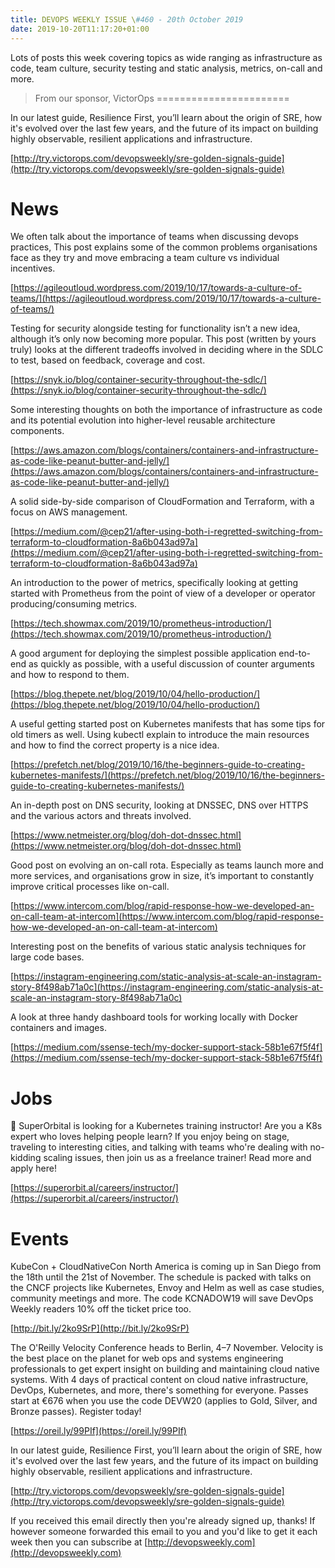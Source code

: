 ```yaml
---
title: DEVOPS WEEKLY ISSUE \#460 - 20th October 2019 
date: 2019-10-20T11:17:20+01:00
---
```


Lots of posts this week covering topics as wide ranging as infrastructure as code, team culture, security testing and static analysis, metrics, on-call and more.


>From our sponsor, VictorOps
=======================

In our latest guide, Resilience First, you’ll learn about the origin of SRE, how it's evolved over the last few years, and the future of its impact on building highly observable, resilient applications and infrastructure.

[http://try.victorops.com/devopsweekly/sre-golden-signals-guide](http://try.victorops.com/devopsweekly/sre-golden-signals-guide)


News
====

We often talk about the importance of teams when discussing devops practices, This post explains some of the common problems organisations face as they try and move embracing a team culture vs individual incentives.

[https://agileoutloud.wordpress.com/2019/10/17/towards-a-culture-of-teams/](https://agileoutloud.wordpress.com/2019/10/17/towards-a-culture-of-teams/)


Testing for security alongside testing for functionality isn’t a new idea, although it’s only now becoming more popular. This post (written by yours truly) looks at the different tradeoffs involved in deciding where in the SDLC to test, based on feedback, coverage and cost.

[https://snyk.io/blog/container-security-throughout-the-sdlc/](https://snyk.io/blog/container-security-throughout-the-sdlc/)


Some interesting thoughts on both the importance of infrastructure as code and its potential evolution into higher-level reusable architecture components.

[https://aws.amazon.com/blogs/containers/containers-and-infrastructure-as-code-like-peanut-butter-and-jelly/](https://aws.amazon.com/blogs/containers/containers-and-infrastructure-as-code-like-peanut-butter-and-jelly/)


A solid side-by-side comparison of CloudFormation and Terraform, with a focus on AWS management.

[https://medium.com/@cep21/after-using-both-i-regretted-switching-from-terraform-to-cloudformation-8a6b043ad97a](https://medium.com/@cep21/after-using-both-i-regretted-switching-from-terraform-to-cloudformation-8a6b043ad97a)


An introduction to the power of metrics, specifically looking at getting started with Prometheus from the point of view of a developer or operator producing/consuming metrics.

[https://tech.showmax.com/2019/10/prometheus-introduction/](https://tech.showmax.com/2019/10/prometheus-introduction/)


A good argument for deploying the simplest possible application end-to-end as quickly as possible, with a useful discussion of counter arguments and how to respond to them.

[https://blog.thepete.net/blog/2019/10/04/hello-production/](https://blog.thepete.net/blog/2019/10/04/hello-production/)


A useful getting started post on Kubernetes manifests that has some tips for old timers as well. Using kubectl explain to introduce the main resources and how to find the correct property is a nice idea.

[https://prefetch.net/blog/2019/10/16/the-beginners-guide-to-creating-kubernetes-manifests/](https://prefetch.net/blog/2019/10/16/the-beginners-guide-to-creating-kubernetes-manifests/)


An in-depth post on DNS security, looking at DNSSEC, DNS over HTTPS and the various actors and threats involved.

[https://www.netmeister.org/blog/doh-dot-dnssec.html](https://www.netmeister.org/blog/doh-dot-dnssec.html)


Good post on evolving an on-call rota. Especially as teams launch more and more services, and organisations grow in size, it’s important to constantly improve critical processes like on-call.

[https://www.intercom.com/blog/rapid-response-how-we-developed-an-on-call-team-at-intercom](https://www.intercom.com/blog/rapid-response-how-we-developed-an-on-call-team-at-intercom)


Interesting post on the benefits of various static analysis techniques for large code bases.

[https://instagram-engineering.com/static-analysis-at-scale-an-instagram-story-8f498ab71a0c](https://instagram-engineering.com/static-analysis-at-scale-an-instagram-story-8f498ab71a0c)


A look at three handy dashboard tools for working locally with Docker containers and images.

[https://medium.com/ssense-tech/my-docker-support-stack-58b1e67f5f4f](https://medium.com/ssense-tech/my-docker-support-stack-58b1e67f5f4f)

Jobs
====

:rocket: SuperOrbital is looking for a Kubernetes training instructor!
Are you a K8s expert who loves helping people learn? If you enjoy being on stage, traveling to interesting cities, and talking with teams who're dealing with no-kidding scaling issues, then join us as a freelance trainer! Read more and apply here!

[https://superorbit.al/careers/instructor/](https://superorbit.al/careers/instructor/)


Events
======

KubeCon + CloudNativeCon North America is coming up in San Diego from the 18th until the 21st of November. The schedule is packed with talks on the CNCF projects like Kubernetes, Envoy and Helm as well as case studies, community meetings and more. The code KCNADOW19 will save DevOps Weekly readers 10% off the ticket price too.

[http://bit.ly/2ko9SrP](http://bit.ly/2ko9SrP)


The O'Reilly Velocity Conference heads to Berlin, 4–7 November. Velocity is the best place on the planet for web ops and systems engineering professionals to get expert insight on building and maintaining cloud native systems. With 4 days of practical content on cloud native infrastructure, DevOps, Kubernetes, and more, there's something for everyone. Passes start at €676 when you use the code DEVW20 (applies to Gold, Silver, and Bronze passes). Register today!

[https://oreil.ly/99PIf](https://oreil.ly/99PIf)



In our latest guide, Resilience First, you’ll learn about the origin of SRE, how it's evolved over the last few years, and the future of its impact on building highly observable, resilient applications and infrastructure.

[http://try.victorops.com/devopsweekly/sre-golden-signals-guide](http://try.victorops.com/devopsweekly/sre-golden-signals-guide)


If you received this email directly then you're already signed up, thanks! If however someone forwarded this email to you and you'd like to get it each week then you can subscribe at [http://devopsweekly.com](http://devopsweekly.com)

